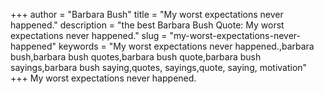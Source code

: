 +++
author = "Barbara Bush"
title = "My worst expectations never happened."
description = "the best Barbara Bush Quote: My worst expectations never happened."
slug = "my-worst-expectations-never-happened"
keywords = "My worst expectations never happened.,barbara bush,barbara bush quotes,barbara bush quote,barbara bush sayings,barbara bush saying,quotes, sayings,quote, saying, motivation"
+++
My worst expectations never happened.
